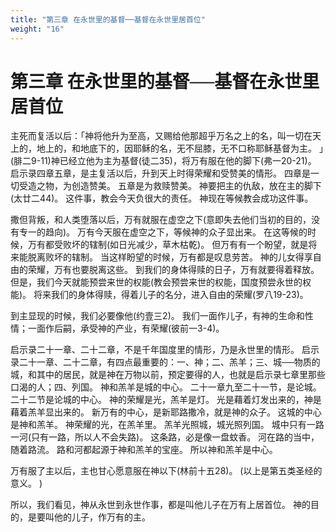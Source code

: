 ```yaml
---
title: "第三章 在永世里的基督──基督在永世里居首位"
weight: "16"
---
```


# 第三章 在永世里的基督──基督在永世里居首位


主死而复活以后：「神将他升为至高，又赐给他那超乎万名之上的名，叫一切在天上的，地上的，和地底下的，因耶稣的名，无不屈膝，无不口称耶稣基督为主。
」(腓二9-11)神已经立他为主为基督(徒二35)，将万有服在他的脚下(弗一20-21)。
启示录四章五章，是主复活以后，升到天上时得荣耀和受赞美的情形。
四章是一切受造之物，为创造赞美。
五章是为救赎赞美。
神要把主的仇敌，放在主的脚下(太廿二44)。
这件事，教会今天负很大的责任。
神现在等候教会成功这件事。

撒但背叛，和人类堕落以后，万有就服在虚空之下(意即失去他们当初的目的，没有专一的趋向)。
万有今天服在虚空之下，等候神的众子显出来。
在这等候的时候，万有都受败坏的辖制(如日光减少，草木枯乾)。
但万有有一个盼望，就是将来能脱离败坏的辖制。
当这样盼望的时候，万有都是叹息劳苦。
神的儿女得享自由的荣耀，万有也要脱离这些。
到我们的身体得赎的日子，万有就要得着释放。
但是，我们今天就能预尝来世的权能(教会预尝来世的权能，国度预尝永世的权能)。
将来我们的身体得赎，得着儿子的名分，进入自由的荣耀(罗八19-23)。

到主显现的时候，我们必要像他(约壹三2)。
我们一面作儿子，有神的生命和性情；一面作后嗣，承受神的产业，有荣耀(彼前一3-4)。

启示录二十一章、二十二章，不是千年国度里的情形，乃是永世里的情形。
启示录二十一章、二十二章，有四点最重要的：一、神；二、羔羊；三、城──物质的城，和其中的居民，就是神在万物以前，预定要得的人，也就是启示录七章里那些口渴的人；四、列国。
神和羔羊是城的中心。
二十一章九至二十一节，是论城。
二十二节是论城的中心。
神的荣耀是光，羔羊是灯。
光是藉着灯发出来的，神是藉着羔羊显出来的。
新万有的中心，是新耶路撒冷，就是神的众子。
这城的中心是神和羔羊。
神荣耀的光，在羔羊里。
羔羊光照城，城光照列国。
城中只有一路一河(只有一路，所以人不会失路)。
这条路，必是像一盘蚊香。
河在路的当中，随着路流。
路和河都起源于神和羔羊的宝座。
所以神和羔羊是中心。

万有服了主以后，主也甘心愿意服在神以下(林前十五28)。
(以上是第五类圣经的意义。
)

所以，我们看见，神从永世到永世作事，都是叫他儿子在万有上居首位。
神的目的，是要叫他的儿子，作万有的主。
